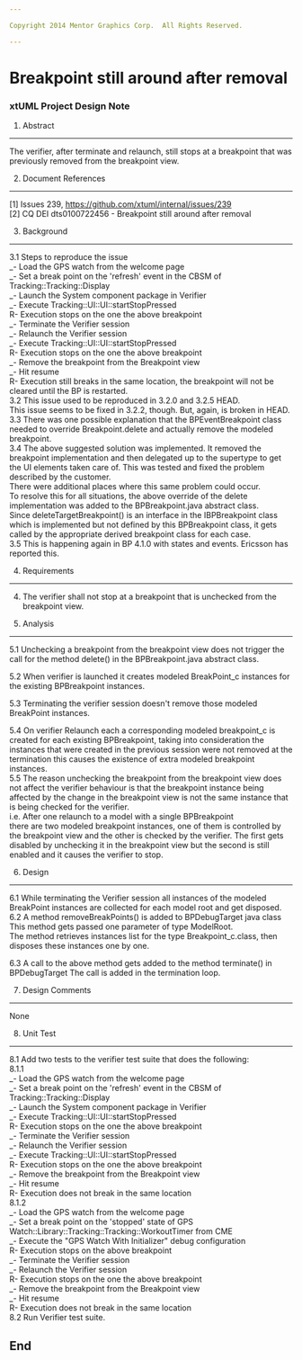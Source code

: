 ```yaml
---

Copyright 2014 Mentor Graphics Corp.  All Rights Reserved.

---
```


# Breakpoint still around after removal
### xtUML Project Design Note


 
1. Abstract
-----------
 The verifier, after terminate and relaunch, still stops at a breakpoint that 
 was previously removed from the breakpoint view.

2. Document References
----------------------
[1] Issues 239, https://github.com/xtuml/internal/issues/239  
[2] CQ DEI dts0100722456 - Breakpoint still around after removal  



3. Background
-------------
3.1 Steps to reproduce the issue   
	_- Load the GPS watch from the welcome page  
	_- Set a break point on the 'refresh' event in the CBSM of Tracking::Tracking::Display  
	_- Launch the System component package in Verifier  
	_- Execute Tracking::UI::UI::startStopPressed  
	R- Execution stops on the one the above breakpoint  
	_- Terminate the Verifier session  
	_- Relaunch the Verifier session  
	_- Execute Tracking::UI::UI::startStopPressed  
	R- Execution stops on the one the above breakpoint  
	_- Remove the breakpoint from the Breakpoint view  
	_- Hit resume  
	R- Execution still breaks in the same location, the breakpoint will not be cleared until the BP is restarted.  
3.2 This issue used to be reproduced in 3.2.0 and 3.2.5 HEAD.   
This issue seems to be fixed in 3.2.2, though. But, again, is broken in HEAD.  
3.3 There was one possible explanation that the BPEventBreakpoint class needed to override 
Breakpoint.delete and actually remove the modeled breakpoint.   
3.4 The above suggested solution was implemented.  It removed the breakpoint 
    implementation and then delegated up to the supertype to get the UI elements taken care of. 
    This was tested and fixed the problem described by the customer.  
    There were additional places where this same problem could occur.  
    To resolve this for all situations, the above override of the delete 
    implementation was added to the BPBreakpoint.java abstract class.  
    Since deleteTargetBreakpoint() is an interface in the IBPBreakpoint class which 
    is implemented but not defined by this BPBreakpoint class, it gets called 
    by the appropriate derived breakpoint class for each case.  
3.5 This is happening again in BP 4.1.0 with states and events. 
    Ericsson has reported this.


4. Requirements
---------------
4. The verifier shall not stop at a breakpoint that is unchecked from the 
   breakpoint view.

   
5. Analysis
-----------
5.1 Unchecking a breakpoint from the breakpoint view does not trigger the call 
    for the method delete() in the BPBreakpoint.java abstract class.
	
5.2 When verifier is launched it creates modeled BreakPoint_c instances for the 
    existing BPBreakpoint instances.
	
5.3 Terminating the verifier session doesn't remove those modeled BreakPoint 
    instances.  
	
5.4 On verifier Relaunch each a corresponding modeled breakpoint_c is created for
    each existing BPBreakpoint, taking  into consideration the instances that 
	were created in the previous session were not removed at the termination this
	causes the existence of extra modeled breakpoint instances.    
5.5 The reason unchecking the breakpoint from the breakpoint view does not 
   affect the verifier behaviour is that the breakpoint instance being affected by the 
   change in the breakpoint view  is not the same instance that is being checked 
   for the verifier.  
   i.e. After one relaunch to a model with a single BPBreakpoint  
        there are two modeled breakpoint instances, one of them is controlled by 
		the breakpoint view and the other is checked by the verifier.
		The first gets disabled by unchecking it in the breakpoint view
		but the second is still enabled and it causes the verifier to stop.  
        
	

6. Design
---------
6.1 While terminating the Verifier session all instances of the modeled BreakPoint 
    instances are collected for each model root and get disposed.  
6.2 A method removeBreakPoints() is added to BPDebugTarget java class
    This method gets passed one parameter of type ModelRoot.    
	The method retrieves instances list for the type Breakpoint_c.class, then
	disposes these instances one by one.  
	
6.3 A call to the above method gets added to the method terminate() in BPDebugTarget 
    The call is added in the termination loop.    



7. Design Comments
------------------
None 

8. Unit Test
------------
8.1 Add two tests to the verifier test suite that does the following:  
8.1.1  
_- Load the GPS watch from the welcome page  
_- Set a break point on the 'refresh' event in the CBSM of Tracking::Tracking::Display  
_- Launch the System component package in Verifier  
_- Execute Tracking::UI::UI::startStopPressed  
R- Execution stops on the one the above breakpoint  
_- Terminate the Verifier session  
_- Relaunch the Verifier session  
_- Execute Tracking::UI::UI::startStopPressed  
R- Execution stops on the one the above breakpoint  
_- Remove the breakpoint from the Breakpoint view  
_- Hit resume  
R- Execution does not break in the same location    
8.1.2  
_- Load the GPS watch from the welcome page  
_- Set a break point on the 'stopped' state of GPS Watch::Library::Tracking::Tracking::WorkoutTimer from CME  
_- Execute the "GPS Watch With Initializer" debug configuration  
R- Execution stops on the above breakpoint  
_- Terminate the Verifier session  
_- Relaunch the Verifier session  
R- Execution stops on the one the above breakpoint  
_- Remove the breakpoint from the Breakpoint view  
_- Hit resume  
R- Execution does not break in the same location    
8.2 Run Verifier test suite.  


End
---


